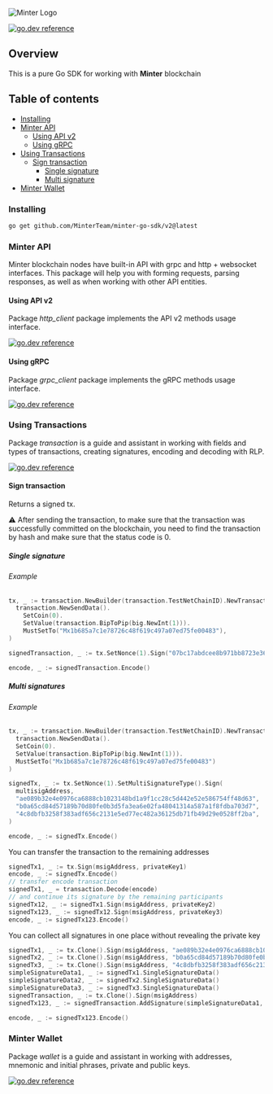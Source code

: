 ![Minter Logo](https://github.com/MinterTeam/minter-go-sdk/raw/v2/minter-logo.svg?sanitize=true)

[![go.dev reference](https://img.shields.io/badge/go.dev-reference-007d9c?logo=go&logoColor=white&style=flat-square)](https://pkg.go.dev/mod/github.com/MinterTeam/minter-go-sdk/v2)

## Overview

This is a pure Go SDK for working with **Minter** blockchain

## Table of contents

* [Installing](#installing)
* [Minter API](#minter-api)
    - [Using API v2](#using-api-v2)
    - [Using gRPC](#using-grpc)
* [Using Transactions](#using-transactions)
    - [Sign transaction](#sign-transaction)
        - [Single signature](#single-signature)
        - [Multi signature](#multi-signatures)
* [Minter Wallet](#minter-wallet)

### Installing

```bash
go get github.com/MinterTeam/minter-go-sdk/v2@latest
```

### Minter API

Minter blockchain nodes have built-in API with grpc and http + websocket interfaces. This package will help you with
forming requests, parsing responses, as well as when working with other API entities.

#### Using API v2

Package _http_client_ package implements the API v2 methods usage interface.

[![go.dev reference](https://img.shields.io/badge/go.dev-reference-007d9c?logo=go&logoColor=white&style=flat-square)](https://pkg.go.dev/github.com/MinterTeam/minter-go-sdk/v2/api/http_client?tab=doc)

#### Using gRPC

Package _grpc_client_ package implements the gRPC methods usage interface.

[![go.dev reference](https://img.shields.io/badge/go.dev-reference-007d9c?logo=go&logoColor=white&style=flat-square)](https://pkg.go.dev/github.com/MinterTeam/minter-go-sdk/v2/api/grpc_client?tab=doc)

### Using Transactions

Package _transaction_ is a guide and assistant in working with fields and types of transactions, creating signatures,
encoding and decoding with RLP.

[![go.dev reference](https://img.shields.io/badge/go.dev-reference-007d9c?logo=go&logoColor=white&style=flat-square)](https://pkg.go.dev/github.com/MinterTeam/minter-go-sdk/v2/transaction?tab=doc)

#### Sign transaction

Returns a signed tx.

⚠️ After sending the transaction, to make sure that the transaction was successfully committed on the blockchain, you
need to find the transaction by hash and make sure that the status code is 0.

##### Single signature

###### Example

```go
tx, _ := transaction.NewBuilder(transaction.TestNetChainID).NewTransaction(
  transaction.NewSendData().
    SetCoin(0).
    SetValue(transaction.BipToPip(big.NewInt(1))).
    MustSetTo("Mx1b685a7c1e78726c48f619c497a07ed75fe00483"),
)

signedTransaction, _ := tx.SetNonce(1).Sign("07bc17abdcee8b971bb8723e36fe9d2523306d5ab2d683631693238e0f9df142")

encode, _ := signedTransaction.Encode()
```

##### Multi signatures

###### Example

```go
tx, _ := transaction.NewBuilder(transaction.TestNetChainID).NewTransaction(
  transaction.NewSendData().
  SetCoin(0).
  SetValue(transaction.BipToPip(big.NewInt(1))).
  MustSetTo("Mx1b685a7c1e78726c48f619c497a07ed75fe00483")
)

signedTx, _ := tx.SetNonce(1).SetMultiSignatureType().Sign(
  multisigAddress,
  "ae089b32e4e0976ca6888cb1023148bd1a9f1cc28c5d442e52e586754ff48d63",
  "b0a65cd84d57189b70d80fe0b3d5fa3ea6e02fa48041314a587a1f8fdba703d7",
  "4c8dbfb3258f383adf656c2131e5ed77ec482a36125db71fb49d29e0528ff2ba",
)

encode, _ := signedTx.Encode()
```

You can transfer the transaction to the remaining addresses

```go
signedTx1, _ := tx.Sign(msigAddress, privateKey1)
encode, _ := signedTx.Encode()
// transfer encode transaction
signedTx1, _ = transaction.Decode(encode)
// and continue its signature by the remaining participants
signedTx12, _ := signedTx1.Sign(msigAddress, privateKey2)
signedTx123, _ := signedTx12.Sign(msigAddress, privateKey3)
encode, _ := signedTx123.Encode()
```

You can collect all signatures in one place without revealing the private key

```go
signedTx1, _ := tx.Clone().Sign(msigAddress, "ae089b32e4e0976ca6888cb1023148bd1a9f1cc28c5d442e52e586754ff48d63")
signedTx2, _ := tx.Clone().Sign(msigAddress, "b0a65cd84d57189b70d80fe0b3d5fa3ea6e02fa48041314a587a1f8fdba703d7")
signedTx3, _ := tx.Clone().Sign(msigAddress, "4c8dbfb3258f383adf656c2131e5ed77ec482a36125db71fb49d29e0528ff2ba")
simpleSignatureData1, _ := signedTx1.SingleSignatureData()
simpleSignatureData2, _ := signedTx2.SingleSignatureData()
simpleSignatureData3, _ := signedTx3.SingleSignatureData()
signedTransaction, _ := tx.Clone().Sign(msigAddress)
signedTx123, _ := signedTransaction.AddSignature(simpleSignatureData1, simpleSignatureData2, simpleSignatureData3)

encode, _ := signedTx123.Encode()
```

### Minter Wallet

Package _wallet_ is a guide and assistant in working with addresses, mnemonic and initial phrases, private and public
keys.

[![go.dev reference](https://img.shields.io/badge/go.dev-reference-007d9c?logo=go&logoColor=white&style=flat-square)](https://pkg.go.dev/github.com/MinterTeam/minter-go-sdk/v2/wallet?tab=doc)
